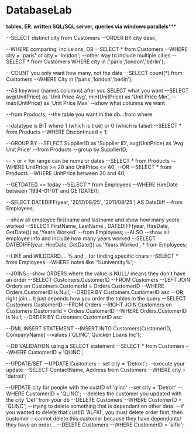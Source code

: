 # DatabaseLab
******tables, ER. written SQL/SQL server, queries via windows parallels*********




--SELECT distinct city from Customers
--ORDER BY city desc;


--WHERE comparing, inclusions, OR
--SELECT * from Customers
--WHERE city = 'paris' or city = 'london';
	--other way to include multiple cities
--SELECT * from Customers WHERE city in ('paris','london','berlin');


--COUNT you only want how many, not the data
--SELECT count(*) from Customers
--WHERE City in ('paris','london','berlin');


--AS keyword (names columns) after you SELECT what you want
--SELECT avg(UnitPrice) as 'Unit Price Avg', min(UnitPrice) as 'Unit Price Min', 
--max(UnitPrice) as 'Unit Price Max' --show what columns we want

--from Products; --the table you want in the db...from where



--datatype is BIT where 1 (which is true) or 0 (which is false)
--SELECT * from Products
--WHERE Discontinued = 1;


--GROUP BY
--SELECT SupplierID as 'Supplier ID', avg(UnitPrice) as 'Avg Unit Price'
--from Products
--group by SupplierID;


-- > or <  for range can be nums or dates
--SELECT * from Products
--WHERE UnitPrice >= 20 and UnitPrice <= 40;
	--OR
--SELECT * from Products
--WHERE UnitPrice between 20 and 40;


--GETDATE() == today
--SELECT * from Employees
--WHERE HireDate between '1994-01-01' and GETDATE();


--SELECT DATEDIFF(year, '2017/08/25', '2011/08/25') AS DateDiff
--from Employees;


--show all employee firstname and lastname and show how many years worked
--SELECT FirstName, LastName , DATEDIFF(year, HireDate, GetDate()) as 'Years Worked'
--from Employees;
	--ALSO 
--show all employee info and include how many years worked
--SELECT DATEDIFF(year, HireDate, GetDate()) as 'Years Worked', * from Employees;


--LIKE and WILDCARD.... % and _ for finding specific chars 
--SELECT * from Employees
--WHERE notes like '%university%';


--JOINS 
--show ORDERS where the value is NULL/ means they don't have an order
	--SELECT Customers.CustomerID
	--FROM Customers 
	--LEFT JOIN Orders on Customers.CustomerId = Orders.CustomerID
	--WHERE Orders.CustomerID is Null;
	--ORDER BY Customers.CustomerID asc
		--OR right join... it just depends how you order the tables in the query
	--SELECT Customers.CustomerID
	--FROM Orders 
	--RIGHT JOIN Customers on Customers.CustomerId = Orders.CustomerID
	--WHERE Orders.CustomerID is Null;
	--ORDER BY Customers.CustomerID asc


--DML INSERT STATEMENT
--INSERT INTO Customers(CustomerID, CompanyName)
--values ('QLINC','Quicken Loans Inc');

--DB VALIDATION using a SELECT statement
--SELECT * from Customers
--WHERE CustomerID = 'QLINC';


--UPDATE/SET
--UPDATE Customers
--set city = 'Detroit';
	--execute your update
	--SELECT ContactName, Address from Customers
	--WHERE city = 'detroit';


--UPDATE city for people with the custID of 'qlinc'
--set city = 'Detroit'
--WHERE CustomerID = 'QLINC';
	--deletes the customer you updated with the city 'Det' from your db
--DELETE Customers
--WHERE CustomerID = 'QLINC';
	--trying to delete something that is dependant on other data. 
	--if you wanted to delete that custID 'ALFKI', you must delete order first, then customer
		--cannot delete this customer because they have dependants/ they have an order...
		--DELETE Customers
		--WHERE CustomerID = 'alfki'; 



















